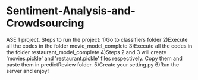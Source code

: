 # Sentiment-Analysis-and-Crowdsourcing
ASE 1 project.
Steps to run the project:
1)Go to classifiers folder
2)Execute all the codes in the folder movie_model_complete
3)Execute all the codes in the folder restaurant_model_complete
4)Steps 2 and 3 will create 'movies.pickle' and 'restaurant.pickle' files respectively. Copy them and paste them in predictReview folder.
5)Create your setting.py
6)Run the server and enjoy!
